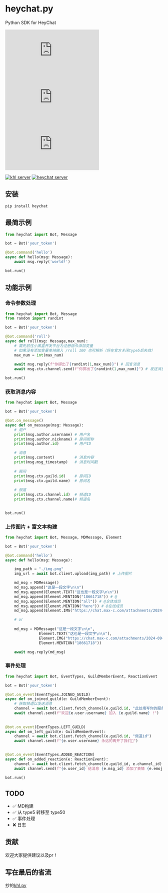 # heychat.py
Python SDK for HeyChat

[![pypi version](https://img.shields.io/pypi/v/khl.py?label=latest&logo=pypi)](https://pypi.org/project/heychat/)
![GitHub last commit](https://img.shields.io/github/last-commit/Edint386/heychat.py?logo=github)
![github stars](https://img.shields.io/github/stars/Edint386/heychat.py?style=social)

[![khl server](https://www.kaiheila.cn/api/v3/badge/guild?guild_id=4735647834857317&style=3)](https://kook.top/D2m28x)
[![heychat server](https://api.heibot.cn/badge/server?text=heychat.py)](https://chat.xiaoheihe.cn/idm3x0tv)

## 安装
```shell
pip install heychat
```



## 最简示例

```python
from heychat import Bot, Message

bot = Bot('your_token')

@bot.command('hello')
async def hello(msg: Message):
    await msg.reply('world!')

bot.run()
```

## 功能示例

### 命令参数处理
```python
from heychat import Bot, Message
from random import randint

bot = Bot('your_token')

@bot.command('roll')
async def roll(msg: Message,max_num):
    # 需先前往小黑盒开发平台为注册指令添加变量
    # 如果没有添加变量单纯输入 /roll 100 也可解析（将在官方关闭type5后失效）
    max_num = int(max_num)
    
    await msg.reply(f"你掷出了{randint(1,max_num)}") # 回复消息
    await msg.ctx.channel.send(f"你掷出了{randint(1,max_num)}") # 发送消息

bot.run()
```

### 获取消息内容
```python
from heychat import Bot, Message

bot = Bot('your_token')

@bot.on_message()
async def on_message(msg: Message):
    # 用户
    print(msg.author.username) # 用户名
    print(msg.author.nickname) # 房间昵称
    print(msg.author.id)       # 用户ID

    # 消息
    print(msg.content)         # 消息内容
    print(msg.msg_timestamp)   # 消息时间戳
    
    # 房间
    print(msg.ctx.guild.id)    # 房间ID
    print(msg.ctx.guild.name)  # 房间名
    
    # 频道
    print(msg.ctx.channel.id)  # 频道ID
    print(msg.ctx.channel.name)# 频道名
    

bot.run()
```

### 上传图片 + 富文本构建
```python
from heychat import Bot, Message, MDMessage, Element

bot = Bot('your_token')

@bot.command('hello')
async def hello(msg: Message):

    img_path = "./img.png"
    img_url = await bot.client.upload(img_path) # 上传图片

    md_msg = MDMessage()
    md_msg.append("这是一段文字\n\n")
    md_msg.append(Element.TEXT("这也是一段文字\n\n"))
    md_msg.append(Element.MENTION("18661718")) # @
    md_msg.append(Element.MENTION("all")) # @全体成员
    md_msg.append(Element.MENTION("here")) # @在线成员
    md_msg.append(Element.IMG("https://chat.max-c.com/attachments/2024-09-15/1835322670233686016_UitVbhhcLf.jpg"))

    # or
    
    md_msg = MDMessage("这是一段文字\n\n",
               Element.TEXT("这也是一段文字\n\n"),
               Element.IMG("https://chat.max-c.com/attachments/2024-09-15/1835322670233686016_UitVbhhcLf.jpg"),
               Element.MENTION("18661718"))

    await msg.reply(md_msg)
```

### 事件处理
```python
from heychat import Bot, EventTypes, GuildMemberEvent, ReactionEvent

bot = Bot('your_token')

@bot.on_event(EventTypes.JOINED_GUILD)
async def on_joined_guild(e: GuildMemberEvent):
    # 获取频道以发送消息
    channel = await bot.client.fetch_channel(e.guild.id, "此处填写你的服务器欢迎频道id")
    await channel.send(f"欢迎{e.user.username} 加入 {e.guild.name} !")
    
    
@bot.on_event(EventTypes.LEFT_GUILD)
async def on_left_guild(e: GuildMemberEvent):
    channel = await bot.client.fetch_channel(e.guild.id, "频道id")
    await channel.send(f"{e.user.username} 永远的离开了我们🙏")
    

@bot.on_event(EventTypes.ADDED_REACTION)
async def on_added_reaction(e: ReactionEvent):
    channel = await bot.client.fetch_channel(e.guild_id, e.channel_id)
    await channel.send(f"{e.user_id} 给消息 {e.msg_id} 添加了表情 {e.emoji}")
    
bot.run()
```





## TODO
- ✅ MD构建
- ✅ 从 type5 转移至 type50
- ✅ 事件处理
- ❌ 日志




## 贡献
欢迎大家提供建议以及pr！


## 写在最后的省流
抄的[khl.py](https://github.com/TWT233/khl.py)



